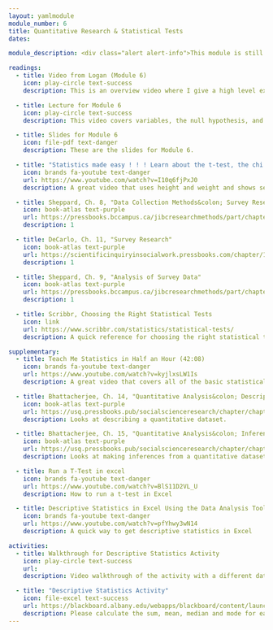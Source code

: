 ```yaml
---
layout: yamlmodule
module_number: 6
title: Quantitative Research & Statistical Tests
dates:

module_description: <div class="alert alert-info">This module is still under construction.</div> This module lasts two weeks and covers basic quantitative research and basic statistical tests.

readings:
  - title: Video from Logan (Module 6)
    icon: play-circle text-success
    description: This is an overview video where I give a high level explanation of the readings and describe this week's tasks.

  - title: Lecture for Module 6
    icon: play-circle text-success
    description: This video covers variables, the null hypothesis, and how to choose the right test.

  - title: Slides for Module 6
    icon: file-pdf text-danger
    description: These are the slides for Module 6.

  - title: "Statistics made easy ! ! ! Learn about the t-test, the chi square test, the p value and more" (12:49)
    icon: brands fa-youtube text-danger
    url: https://www.youtube.com/watch?v=I10q6fjPxJ0
    description: A great video that uses height and weight and shows several different tests.

  - title: Sheppard, Ch. 8, "Data Collection Methods&colon; Survey Research"
    icon: book-atlas text-purple
    url: https://pressbooks.bccampus.ca/jibcresearchmethods/part/chapter-8-data-collection-methods-survey-research/
    description: 1

  - title: DeCarlo, Ch. 11, "Survey Research"
    icon: book-atlas text-purple
    url: https://scientificinquiryinsocialwork.pressbooks.com/chapter/11-0-chapter-introduction/
    description: 1

  - title: Sheppard, Ch. 9, "Analysis of Survey Data"
    icon: book-atlas text-purple
    url: https://pressbooks.bccampus.ca/jibcresearchmethods/part/chapter-9-analysis-of-survey-data/
    description: 1

  - title: Scribbr, Choosing the Right Statistical Tests
    icon: link
    url: https://www.scribbr.com/statistics/statistical-tests/
    description: A quick reference for choosing the right statistical test.

supplementary:
  - title: Teach Me Statistics in Half an Hour (42:08)
    icon: brands fa-youtube text-danger
    url: https://www.youtube.com/watch?v=kyjlxsLW1Is
    description: A great video that covers all of the basic statistical content you'll need in 42 minutes.

  - title: Bhattacherjee, Ch. 14, "Quantitative Analysis&colon; Descriptive statistics"
    icon: book-atlas text-purple
    url: https://usq.pressbooks.pub/socialscienceresearch/chapter/chapter-14-quantitative-analysis-descriptive-statistics/
    description: Looks at describing a quantitative dataset.

  - title: Bhattacherjee, Ch. 15, "Quantitative Analysis&colon; Inferential statistics"
    icon: book-atlas text-purple
    url: https://usq.pressbooks.pub/socialscienceresearch/chapter/chapter-15-quantitative-analysis-inferential-statistics/
    description: Looks at making inferences from a quantitative dataset.

  - title: Run a T-Test in excel
    icon: brands fa-youtube text-danger
    url: https://www.youtube.com/watch?v=BlS11D2VL_U
    description: How to run a t-test in Excel

  - title: Descriptive Statistics in Excel Using the Data Analysis Tool
    icon: brands fa-youtube text-danger
    url: https://www.youtube.com/watch?v=pfYhwy3wN14
    description: A quick way to get descriptive statistics in Excel

activities:
  - title: Walkthrough for Descriptive Statistics Activity
    icon: play-circle text-success
    url:
    description: Video walkthrough of the activity with a different data set.

  - title: "Descriptive Statistics Activity"
    icon: file-excel text-success
    url: https://blackboard.albany.edu/webapps/blackboard/content/launchAssessment.jsp?course_id=_170260_1&content_id=_7464564_1
    description: Please calculate the sum, mean, median and mode for each column in the spreadsheet.
---
```


